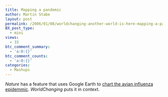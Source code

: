 ```yaml
---
title: Mapping a pandemic
author: Martin Stabe
layout: post
permalink: /2006/01/08/worldchanging-another-world-is-here-mapping-a-pandemic/
BX_post_type:
  - mini
views:
  - 33
btc_comment_summary:
  - 'a:0:{}'
btc_comment_counts:
  - 'a:0:{}'
categories:
  - Mashups
---
```

*Nature* has a feature that uses Google Earth to [chart the avian influenza epidemmic][1]. *WorldChanging* puts it in context.

 [1]: http://www.worldchanging.com/archives/003959.html